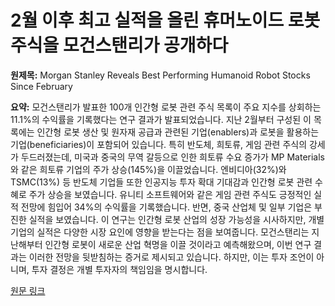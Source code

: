 # 2월 이후 최고 실적을 올린 휴머노이드 로봇 주식을 모건스탠리가 공개하다

**원제목:** Morgan Stanley Reveals Best Performing Humanoid Robot Stocks Since February

**요약:** 모건스탠리가 발표한 100개 인간형 로봇 관련 주식 목록이 주요 지수를 상회하는 11.1%의 수익률을 기록했다는 연구 결과가 발표되었습니다.  지난 2월부터 구성된 이 목록에는 인간형 로봇 생산 및 원자재 공급과 관련된 기업(enablers)과 로봇을 활용하는 기업(beneficiaries)이 포함되어 있습니다. 특히 반도체, 희토류, 게임 관련 주식의 강세가 두드러졌는데, 미국과 중국의 무역 갈등으로 인한 희토류 수요 증가가 MP Materials와 같은 희토류 기업의 주가 상승(145%)을 이끌었습니다. 엔비디아(32%)와 TSMC(13%) 등 반도체 기업들 또한 인공지능 투자 확대 기대감과 인간형 로봇 관련 수혜로 주가 상승을 보였습니다.  유니티 소프트웨어와 같은 게임 관련 주식도 긍정적인 실적 전망에 힘입어 34%의 수익률을 기록했습니다. 반면, 중국 산업체 및 일부 기업은 부진한 실적을 보였습니다.  이 연구는 인간형 로봇 산업의 성장 가능성을 시사하지만, 개별 기업의 실적은 다양한 시장 요인에 영향을 받는다는 점을 보여줍니다.  모건스탠리는 지난해부터 인간형 로봇이 새로운 산업 혁명을 이끌 것이라고 예측해왔으며, 이번 연구 결과는 이러한 전망을 뒷받침하는 증거로 제시되고 있습니다.  하지만, 이는 투자 조언이 아니며, 투자 결정은 개별 투자자의 책임임을 명시합니다.

[원문 링크](https://wccftech.com/morgan-stanley-reveals-best-performing-humanoid-robot-stocks-since-february/)
